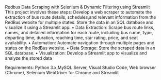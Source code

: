 Redbus Data Scraping with Selenium & Dynamic Filtering using Streamlit
This project involves these steps:
Develop a web scraper to automate the extraction of bus route details, schedules,and relevant information from the RedBus website for multiple states.
Store the data in an SQL database and visualize it using a Streamlit app.
•	Data Extraction: Scrape bus route links, names, and detailed information for each route, including bus name, type, departing time, duration, reaching time,
  star rating, price, and seat availability.
•	Automation: Automate navigation through multiple pages and states on the RedBus website.
•	Data Storage: Store the scraped data in an SQL database.
•	Visualization: Develop a Streamlit app to visualize and analyze the stored data

Requirements: Python 3.x,MySQL Server, Visual Studio Code, Web browser (Chrome), Selenium WebDriver for Chrome and Streamlit
